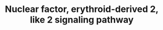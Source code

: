 ---
annotations:
- id: PW:0000369
  parent: regulatory pathway
  type: Pathway Ontology
  value: nuclear factor, erythroid 2 like 2 signaling pathway
authors:
- Richard10
- MaintBot
- Ddigles
- Egonw
- Mkutmon
citedin:
- link: PMC7645421
description: ''
last-edited: 2020-05-28
organisms:
- Rattus norvegicus
redirect_from:
- /index.php/Pathway:WP2376
- /instance/WP2376
revision: null
schema-jsonld:
- '@context': https://schema.org/
  '@id': https://wikipathways.github.io/pathways/WP2376.html
  '@type': Dataset
  creator:
    '@type': Organization
    name: WikiPathways
  description: ''
  keywords:
  - ''
  - '***'
  - Abcc1
  - Abcc3
  - Abcc4
  - Acta1
  - Acta2
  - Actb
  - Actc1
  - Actg1
  - Actg2
  - Akr1a1
  - Akr1b10
  - Akr7a2
  - Akr7a3
  - Akt1
  - Aldh3a1
  - Aldoa
  - Aox1
  - Atf4
  - Atm
  - Bach1
  - Bard1
  - Brca1
  - Cacng6
  - Cbr1
  - Cdc34
  - Cdkn1a
  - Cebpa
  - Crebbp
  - Cul3
  - 'DEGRADATION BY '
  - DRUGS METABOLISM
  - Dhcr7
  - Dnajb4
  - Dnajb9
  - Dnajc5
  - Eif2ak3
  - Ep300
  - Ephx1
  - Fmo1
  - Fos
  - Fosl1
  - Fth1
  - Ftl
  - Fyn
  - G6pd
  - Gclc
  - Gclm
  - Glutathione
  - Gpx2
  - Gsk3b
  - Gsr
  - Gss
  - Gsta1
  - Gsta2
  - Gsta3
  - Gsta4
  - Gstk1
  - Gstm1
  - Gstm2
  - Gstm3
  - Gstm4
  - Gstm5
  - Gsto1
  - Gsto2
  - Gstp1
  - Gstt1
  - Gstt2
  - HEAVY METALS
  - Herpud1
  - Hmox1
  - Hras
  - Hsp90ab1
  - INFLAMATORY CYTOKINES
  - Jun
  - Keap1
  - Kras
  - Ldhb
  - Maff
  - Mafg
  - Mafk
  - Map2k1
  - Map2k2
  - Map2k3
  - Map2k5
  - Map2k6
  - Map2k7
  - Map3k1
  - Map3k5
  - Map3k7
  - Mapk1
  - Mapk14
  - Mapk3
  - Mapk7
  - Mapk8
  - Mapk9
  - Mdm2
  - Me1
  - Mgst1
  - Mgst2
  - Mgst3
  - Mras
  - 'NFE2L2 '
  - Nfe2l2
  - Nqo1
  - Nqo2
  - Nras
  - Pgd
  - Pik3c2a
  - Pik3c2b
  - Pik3c2g
  - Pik3c3
  - Pik3ca
  - Pik3cb
  - Pik3cd
  - Pik3cg
  - Pik3r1
  - Pik3r2
  - Pik3r3
  - Pik3r4
  - Pik3r5
  - Pik3r6
  - Pmf1
  - Prdx1
  - Prkca
  - Prkcb
  - Prkcd
  - Prkce
  - Prkcg
  - Prkch
  - Prkci
  - Prkcq
  - Prkcz
  - Prkd1
  - Prkd3
  - Psmc1
  - Psmc2
  - Psmc3
  - Psmc4
  - Psmc5
  - Psmc6
  - RESPIRATORY BURST
  - ROS
  - Raf1
  - Ran
  - Rbx1
  - Rras
  - Rras2
  - Scarb1
  - Slc1a4
  - Slc2a1
  - Slc35a2
  - Slc35b1
  - Slc7a11
  - Smarca4
  - Sod1
  - Sod2
  - Sod3
  - Sqstm1
  - Taldo1
  - Tp53
  - Trigonelline
  - Txn1
  - Txnrd1
  - UBIQUITIN PROTEASOME
  - UV RADIATION
  - Ub2
  - Ubb
  - Ube2k
  - Ugdh
  - Usp14
  - Vcp
  - Xpo1
  - Yy1
  license: CC0
  name: Nuclear factor, erythroid-derived 2, like 2 signaling pathway
seo: CreativeWork
title: Nuclear factor, erythroid-derived 2, like 2 signaling pathway
wpid: WP2376
---